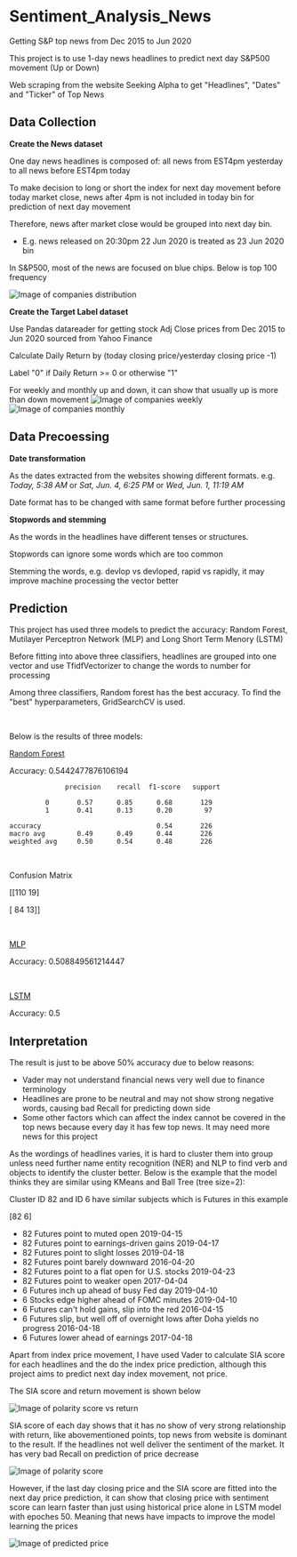 # Sentiment_Analysis_News
Getting S&amp;P top news from Dec 2015 to Jun 2020

This project is to use 1-day news headlines to predict next day S&P500 movement (Up or Down)

Web scraping from the website Seeking Alpha to get "Headlines", "Dates" and "Ticker" of Top News



## Data Collection
**Create the News dataset**

One day news headlines is composed of: all news from EST4pm yesterday to all news before EST4pm today

To make decision to long or short the index for next day movement before today market close, news after 4pm is not included in today bin for prediction of next day movement

Therefore, news after market close would be grouped into next day bin.

- E.g. news released on 20:30pm 22 Jun 2020 is treated as 23 Jun 2020 bin

In S&P500, most of the news are focused on blue chips. Below is top 100 frequency

![Image of companies distribution](https://github.com/ccw0530/Sentiment_Analysis_News/blob/master/company%20distribution.png)

**Create the Target Label dataset**

Use Pandas datareader for getting stock Adj Close prices from Dec 2015 to Jun 2020 sourced from Yahoo Finance

Calculate Daily Return by (today closing price/yesterday closing price -1)

Label "0" if Daily Return >= 0 or otherwise "1"

For weekly and monthly up and down, it can show that usually up is more than down movement
![Image of companies weekly](https://github.com/ccw0530/Sentiment_Analysis_News/blob/master/weekly%20up%26down.png)
![Image of companies monthly](https://github.com/ccw0530/Sentiment_Analysis_News/blob/master/monthly%20up%26down.png)

## Data Precoessing
**Date transformation**

As the dates extracted from the websites showing different formats. e.g. *Today, 5:38 AM* or *Sat, Jun. 4, 6:25 PM* or *Wed, Jun. 1, 11:19 AM*

Date format has to be changed with same format before further processing

**Stopwords and stemming**

As the words in the headlines have different tenses or structures. 

Stopwords can ignore some words which are too common

Stemming the words, e.g. devlop vs devloped, rapid vs rapidly, it may improve machine processing the vector better



## Prediction
This project has used three models to predict the accuracy: Random Forest, Mutilayer Perceptron Network (MLP) and Long Short Term Menory (LSTM)

Before fitting into above three classifiers, headlines are grouped into one vector and use TfidfVectorizer to change the words to number for processing

Among three classifiers, Random forest has the best accuracy. To find the "best" hyperparameters, GridSearchCV is used.

&nbsp;

Below is the results of three models:

<ins>Random Forest</ins>

Accuracy: 0.5442477876106194

                  precision    recall  f1-score   support

             0       0.57      0.85      0.68       129
             1       0.41      0.13      0.20        97

    accuracy                             0.54       226
    macro avg        0.49      0.49      0.44       226
    weighted avg     0.50      0.54      0.48       226
   



&nbsp;

Confusion Matrix

[[110  19]

 [ 84  13]]
 
 &nbsp;
 
 <ins>MLP</ins>
 
Accuracy: 0.508849561214447

&nbsp;

<ins>LSTM</ins>

Accuracy: 0.5

## Interpretation

The result is just to be above 50% accuracy due to below reasons:
- Vader may not understand financial news very well due to finance terminology
- Headlines are prone to be neutral and may not show strong negative words, causing bad Recall for predicting down side
- Some other factors which can affect the index cannot be covered in the top news because every day it has few top news. It may need more news for this project

As the wordings of headlines varies, it is hard to cluster them into group unless need further name entity recognition (NER) and NLP to find verb and objects to identify the cluster better. Below is the example that the model thinks they are similar using KMeans and Ball Tree (tree size=2):

Cluster ID 82 and ID 6 have similar subjects which is Futures in this example

[82  6]
- 82 Futures point to muted open 2019-04-15
- 82 Futures point to earnings-driven gains 2019-04-17
- 82 Futures point to slight losses 2019-04-18
- 82 Futures point barely downward 2016-04-20
- 82 Futures point to a flat open for U.S. stocks 2019-04-23
- 82 Futures point to weaker open 2017-04-04
- 6 Futures inch up ahead of busy Fed day 2019-04-10
- 6 Stocks edge higher ahead of FOMC minutes 2019-04-10
- 6 Futures can't hold gains, slip into the red 2016-04-15
- 6 Futures slip, but well off of overnight lows after Doha yields no progress 2016-04-18
- 6 Futures lower ahead of earnings 2017-04-18

Apart from index price movement, I have used Vader to calculate SIA score for each headlines and the do the index price prediction, although this project aims to predict next day index movement, not price.

The SIA score and return movement is shown below

![Image of polarity score vs return](https://github.com/ccw0530/Sentiment_Analysis_News/blob/master/polarity%20score%20vs%20return_2.png)


SIA score of each day shows that it has no show of very strong relationship with return, like abovementioned points, top news from website is dominant to the result. If the headlines not well deliver the sentiment of the market. It has very bad Recall on prediction of price decrease

![Image of polarity score](https://github.com/ccw0530/Sentiment_Analysis_News/blob/master/polarity%20score.png)

However, if the last day closing price and the SIA score are fitted into the next day price prediction, it can show that closing price with sentiment score can learn faster than just using historical price alone in LSTM model with epoches 50. Meaning that news have impacts to improve the model learning the prices

![Image of predicted price](https://github.com/ccw0530/Sentiment_Analysis_News/blob/master/predicted%20price.png)

